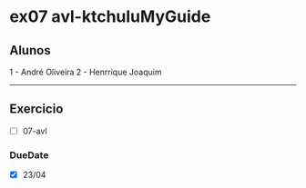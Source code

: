 # ex07 avl-ktchuluMyGuide
## Alunos
1 - André Oliveira
2 - Henrrique Joaquim
**************
## Exercicio
- [ ] 07-avl
### DueDate
- [X] 23/04
